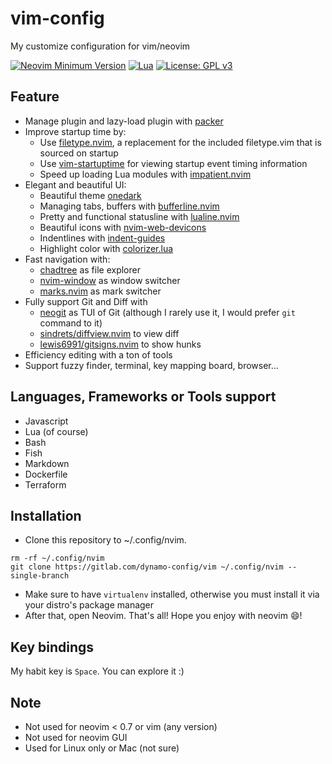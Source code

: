 # vim-config

My customize configuration for vim/neovim

[![Neovim Minimum Version](https://img.shields.io/badge/Neovim-0.7-blue?style=flat-square\&logo=Neovim\&logoColor=white)](https://github.com/neovim/neovim)
[![Lua](https://img.shields.io/badge/Made%20with%20Lua-blue.svg?style=flat-square\&logo=lua)](https://lua.org)
[![License: GPL v3](https://img.shields.io/badge/License-GPLv3-blue.svg)](https://www.gnu.org/licenses/gpl-3.0)

## Feature

*   Manage plugin and lazy-load plugin with [packer](https://github.com/wbthomason/packer.nvim)
*   Improve startup time by:
    *   Use [filetype.nvim](https://github.com/nathom/filetype.nvim), a replacement for the included filetype.vim that is sourced on startup
    *   Use [vim-startuptime](https://github.com/dstein64/vim-startuptime) for viewing startup event timing information
    *   Speed up loading Lua modules with [impatient.nvim](https://github.com/lewis6991/impatient.nvim)
*   Elegant and beautiful UI:
    *   Beautiful theme [onedark](https://github.com/navarasu/onedark.nvim)
    *   Managing tabs, buffers with [bufferline.nvim](https://github.com/akinsho/bufferline.nvim)
    *   Pretty and functional statusline with [lualine.nvim](https://github.com/nvim-lualine/lualine.nvim)
    *   Beautiful icons with [nvim-web-devicons](https://github.com/kyazdani42/nvim-web-devicons)
    *   Indentlines with [indent-guides](https://github.com/glepnir/indent-guides.nvim)
    *   Highlight color with [colorizer.lua](https://github.com/norcalli/nvim-colorizer.lua)
*   Fast navigation with:
    *   [chadtree](https://github.com/ms-jpq/chadtree) as file explorer
    *   [nvim-window](https://gitlab.com/yorickpeterse/nvim-window) as window switcher
    *   [marks.nvim](chentau/marks.nvim) as mark switcher
*   Fully support Git and Diff with
    *   [neogit](https://github.com/TimUntersberger/neogit) as TUI of Git (although I rarely use it, I would prefer `git` command to it)
    *   [sindrets/diffview.nvim](https://github.com/sindrets/diffview.nvim) to view diff
    *   [lewis6991/gitsigns.nvim](https://github.com/lewis6991/gitsigns.nvim) to show hunks
*   Efficiency editing with a ton of tools
*   Support fuzzy finder, terminal, key mapping board, browser...

## Languages, Frameworks or Tools support

*   Javascript
*   Lua (of course)
*   Bash
*   Fish
*   Markdown
*   Dockerfile
*   Terraform

## Installation

*   Clone this repository to ~/.config/nvim.

<!---->

    rm -rf ~/.config/nvim
    git clone https://gitlab.com/dynamo-config/vim ~/.config/nvim --single-branch

*   Make sure to have `virtualenv` installed, otherwise you must install it via your distro's package manager
*   After that, open Neovim. That's all! Hope you enjoy with neovim :smile:!

## Key bindings

My habit key is `Space`. You can explore it :)

## Note

*   Not used for neovim < 0.7 or vim (any version)
*   Not used for neovim GUI
*   Used for Linux only or Mac (not sure)
